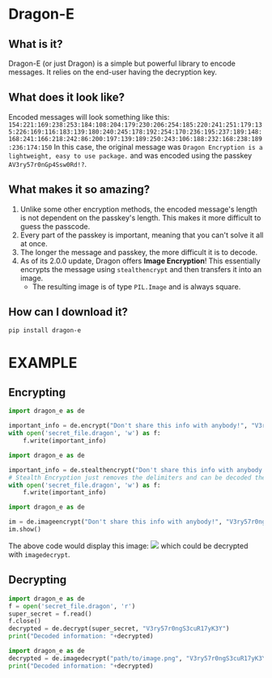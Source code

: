 # Dragon-E
## What is it?
Dragon-E (or just Dragon) is a simple but powerful library to encode messages. It relies on the end-user having the decryption key.
## What does it look like?
Encoded messages will look something like this:
`154:221:169:238:253:184:108:204:179:230:206:254:185:220:241:251:179:135:226:169:116:183:139:180:240:245:178:192:254:170:236:195:237:189:148:168:241:166:218:242:86:200:197:139:189:250:243:106:188:232:168:238:189:236:174:150`
In this case, the original message was `Dragon Encryption is a lightweight, easy to use package.` and was encoded using the passkey `AV3ry57r0nGp4Ssw0Rd!?`.
## What makes it so amazing?
1. Unlike some other encryption methods, the encoded message's length is not dependent on the passkey's length. This makes it more difficult to guess the passcode.
2. Every part of the passkey is important, meaning that you can't solve it all at once.
3. The longer the message and passkey, the more difficult it is to decode.
4. As of its 2.0.0 update, Dragon offers <b>Image Encryption</b>! This essentially encrypts the message using `stealthencrypt` and then transfers it into an image.
    * The resulting image is of type `PIL.Image` and is always square.
## How can I download it?
`pip install dragon-e`

# EXAMPLE
## Encrypting
```py
import dragon_e as de

important_info = de.encrypt("Don't share this info with anybody!", "V3ry57r0ngS3cuR17yK3Y")
with open('secret_file.dragon', 'w') as f:
    f.write(important_info)
```
```py
import dragon_e as de

important_info = de.stealthencrypt("Don't share this info with anybody!", "V3ry57r0ngS3cuR17yK3Y")
# Stealth Encryption just removes the delimiters and can be decoded the exact same way as with delimiters.
with open('secret_file.dragon', 'w') as f:
    f.write(important_info)
```
```py
import dragon_e as de

im = de.imageencrypt("Don't share this info with anybody!", "V3ry57r0ngS3cuR17yK3Y")
im.show()
```
The above code would display this image: <img src="./test1.PNG"> which could be decrypted with `imagedecrypt`.
## Decrypting
```py
import dragon_e as de
f = open('secret_file.dragon', 'r')
super_secret = f.read()
f.close()
decrypted = de.decrypt(super_secret, "V3ry57r0ngS3cuR17yK3Y")
print("Decoded information: "+decrypted)
```
```py
import dragon_e as de
decrypted = de.imagedecrypt("path/to/image.png", "V3ry57r0ngS3cuR17yK3Y")
print("Decoded information: "+decrypted)
```